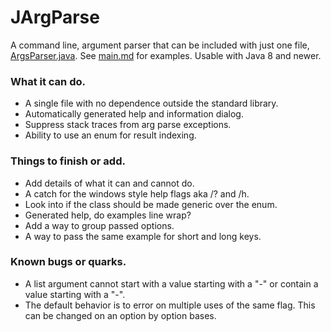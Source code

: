 # JArgParse
A command line, argument parser that can be included with just one file, [ArgsParser.java](src/ArgsParser.java). See [main.md](docs/main.md) for examples. Usable with Java 8 and newer.


### What it can do.
 - A single file with no dependence outside the standard library.
 - Automatically generated help and information dialog.
 - Suppress stack traces from arg parse exceptions.
 - Ability to use an enum for result indexing. 

### Things to finish or add.
 - Add details of what it can and cannot do.
 - A catch for the windows style help flags aka /? and /h.
 - Look into if the class should be made generic over the enum.
 - Generated help, do examples line wrap?
 - Add a way to group passed options.
 - A way to pass the same example for short and long keys.

### Known bugs or quarks.
 - A list argument cannot start with a value starting with a "-" or contain a value starting with a "-".
 - The default behavior is to error on multiple uses of the same flag. This can be changed on an option by option bases.
